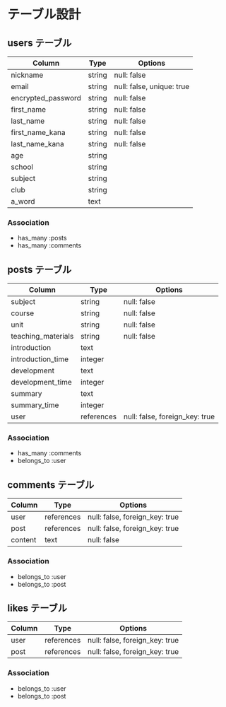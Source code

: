 # テーブル設計

## users テーブル

| Column             | Type   | Options                   |
| ------------------ | ------ | ------------------------- |
| nickname           | string | null: false               |
| email              | string | null: false, unique: true |
| encrypted_password | string | null: false               |
| first_name         | string | null: false               |
| last_name          | string | null: false               |
| first_name_kana    | string | null: false               |
| last_name_kana     | string | null: false               |
| age                | string |                           |
| school             | string |                           |
| subject            | string |                           |
| club               | string |                           |
| a_word             | text   |                           |

### Association

- has_many :posts
- has_many :comments

## posts テーブル

| Column             | Type       | Options                        |
| ------------------ | ---------- | ------------------------------ |
| subject            | string     | null: false                    |
| course             | string     | null: false                    |
| unit               | string     | null: false                    |
| teaching_materials | string     | null: false                    |
| introduction       | text       |                                |
| introduction_time  | integer    |                                |
| development        | text       |                                |
| development_time   | integer    |                                |
| summary            | text       |                                |
| summary_time       | integer    |                                |
| user               | references | null: false, foreign_key: true |

### Association

- has_many :comments
- belongs_to :user

## comments テーブル

| Column    | Type       | Options                        |
| --------- | ---------- | ------------------------------ |
| user      | references | null: false, foreign_key: true |
| post      | references | null: false, foreign_key: true |
| content   | text       | null: false                    |

### Association

- belongs_to :user
- belongs_to :post

## likes テーブル

| Column    | Type       | Options                        |
| --------- | ---------- | ------------------------------ |
| user      | references | null: false, foreign_key: true |
| post      | references | null: false, foreign_key: true |

### Association

- belongs_to :user
- belongs_to :post